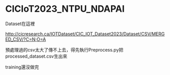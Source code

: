 # CICIoT2023_NTPU_NDAPAI
Dataset在這裡


http://cicresearch.ca/IOTDataset/CIC_IOT_Dataset2023/Dataset/CSV/MERGED_CSV/?C=N;O=A


預處理過的csv太大了傳不上去，得先執行Preprocess.py把processed_dataset.csv生出來


training還沒做完
